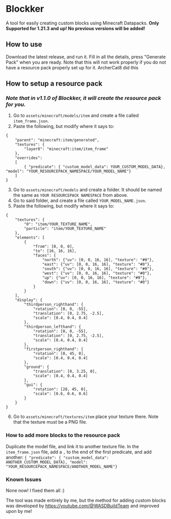 # Blockker

A tool for easily creating custom blocks using Minecraft Datapacks.
**Only Supported for 1.21.3 and up! No previous versions will be added!**

## How to use
Download the latest release, and run it.
Fill in all the details, press "Generate Pack" when you are ready.
Note that this will not work properly if you do not have a resource pack properly set up for it.
ArcherCat8 did this

## How to setup a resource pack
### _Note that in v1.1.0 of Blockker, it will create the resource pack for you._
1. Go to `assets/minecraft/models/item` and create a file called `item_frame.json`.
2. Paste the following, but modify where it says to:
```
{
    "parent": "minecraft:item/generated",
    "textures": {
        "layer0": "minecraft:item/item_frame"
    },
    "overrides":
    [
        { "predicate": { "custom_model_data": YOUR_CUSTOM_MODEL_DATA}, "model": "YOUR_RESOURCEPACK_NAMESPACE/YOUR_MODEL_NAME"}
    ]
}
```
3. Go to `assets/minecraft/models` and create a folder. It should be named the same as `YOUR RESOURCEPACK NAMESPACE` from above.
4. Go to said folder, and create a file called `YOUR_MODEL_NAME.json`.
5. Paste the following, but modify where it says to:
```
{
	"textures": {
		"0": "item/YOUR_TEXTURE_NAME",
		"particle": "item/YOUR_TEXTURE_NAME"
	},
	"elements": [
		{
			"from": [0, 0, 0],
			"to": [16, 16, 16],
			"faces": {
				"north": {"uv": [0, 0, 16, 16], "texture": "#0"},
				"east": {"uv": [0, 0, 16, 16], "texture": "#0"},
				"south": {"uv": [0, 0, 16, 16], "texture": "#0"},
				"west": {"uv": [0, 0, 16, 16], "texture": "#0"},
				"up": {"uv": [0, 0, 16, 16], "texture": "#0"},
				"down": {"uv": [0, 0, 16, 16], "texture": "#0"}
			}
		}
	],
	"display": {
		"thirdperson_righthand": {
			"rotation": [0, 0, -55],
			"translation": [0, 2.75, -2.5],
			"scale": [0.4, 0.4, 0.4]
		},
		"thirdperson_lefthand": {
			"rotation": [0, 0, -55],
			"translation": [0, 2.75, -2.5],
			"scale": [0.4, 0.4, 0.4]
		},
		"firstperson_righthand": {
			"rotation": [0, 45, 0],
			"scale": [0.4, 0.4, 0.4]
		},
		"ground": {
			"translation": [0, 3.25, 0],
			"scale": [0.4, 0.4, 0.4]
		},
		"gui": {
			"rotation": [28, 45, 0],
			"scale": [0.6, 0.6, 0.6]
		}
	}
}
```
6. Go to `assets/minecraft/textures/item` place your texture there. Note that the texture must be a PNG file.

### How to add more blocks to the resource pack
Duplicate the model file, and link it to another texture file.
In the `item_frame.json` file, add a `,` to the end of the first predicate, and add another:
`{ "predicate": { "custom_model_data": ANOTHER_CUSTOM_MODEL_DATA}, "model": "YOUR_RESOURCEPACK_NAMESPACE/ANOTHER_MODEL_NAME"}`

### Known Issues
None now! I fixed them all :)

The tool was made entirely by me, but the method for adding custom blocks was developed by https://youtube.com/@WASDBuildTeam and improved upon by me!
